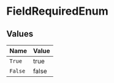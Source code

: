 # FieldRequiredEnum


## Values

| Name    | Value   |
| ------- | ------- |
| `True`  | true    |
| `False` | false   |